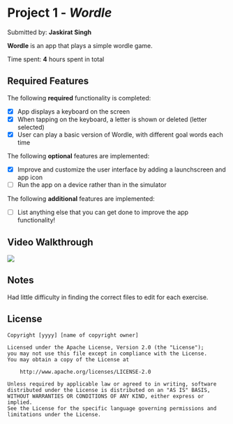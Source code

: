 # Project 1 - *Wordle*

Submitted by: **Jaskirat Singh**

**Wordle** is an app that plays a simple wordle game.

Time spent: **4** hours spent in total

## Required Features

The following **required** functionality is completed:

- [x] App displays a keyboard on the screen
- [x] When tapping on the keyboard, a letter is shown or deleted (letter selected)
- [x] User can play a basic version of Wordle, with different goal words each time

The following **optional** features are implemented:

- [x] Improve and customize the user interface by adding a launchscreen and app icon
- [ ] Run the app on a device rather than in the simulator

The following **additional** features are implemented:

- [ ] List anything else that you can get done to improve the app functionality!

## Video Walkthrough

<div>
    <a href="https://www.loom.com/share/2aced77cfa544c90a5e48d5ab788c205">
    </a>
    <a href="https://www.loom.com/share/2aced77cfa544c90a5e48d5ab788c205">
      <img style="max-width:300px;" src="https://cdn.loom.com/sessions/thumbnails/2aced77cfa544c90a5e48d5ab788c205-c12bed4ee12a0774-full-play.gif">
    </a>
  </div>

## Notes

Had little difficulty in finding the correct files to edit for each exercise.

## License

    Copyright [yyyy] [name of copyright owner]

    Licensed under the Apache License, Version 2.0 (the "License");
    you may not use this file except in compliance with the License.
    You may obtain a copy of the License at

        http://www.apache.org/licenses/LICENSE-2.0

    Unless required by applicable law or agreed to in writing, software
    distributed under the License is distributed on an "AS IS" BASIS,
    WITHOUT WARRANTIES OR CONDITIONS OF ANY KIND, either express or implied.
    See the License for the specific language governing permissions and
    limitations under the License.
